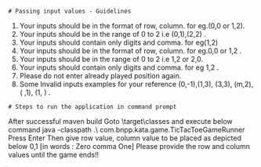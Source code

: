 ```
# Passing input values - Guidelines
```
1) Your inputs should be in the format of row, column. for eg.(0,0 or 1,2).
2) Your inputs should be in the range of 0 to 2 i.e (0,1),(2,2) . 
3) Your inputs should contain only digits and comma. for eg(1,2)
1) Your inputs should be in the format of row, column. for eg.0,0 or 1,2 .
2) Your inputs should be in the range of 0 to 2 i.e 1,2 or 2,0.
3) Your inputs should contain only digits and comma. for eg 1,2 .
4) Please do not enter already played position again.
5) Some Invalid inputs examples for your reference (0,-1),(1,3), (3,3), (m,2), ( ,1), (1, )  .
```
# Steps to run the application in command prompt
```
After successful maven build
Goto <ProjectDirectory>\target\classes
and execute below command
java -classpath .\ com.bnpp.kata.game.TicTacToeGameRunner 
Press Enter
Then give row value, column value to be placed as depicted below
0,1 [in words : Zero comma One]
Please provide the row and column values until the game ends!!